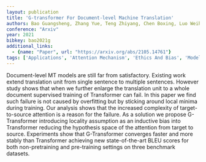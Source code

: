 ```yaml
---
layout: publication
title: 'G-transformer For Document-level Machine Translation'
authors: Bao Guangsheng, Zhang Yue, Teng Zhiyang, Chen Boxing, Luo Weihua
conference: "Arxiv"
year: 2021
bibkey: bao2021g
additional_links:
  - {name: "Paper", url: "https://arxiv.org/abs/2105.14761"}
tags: ['Applications', 'Attention Mechanism', 'Ethics And Bias', 'Model Architecture', 'Pretraining Methods', 'Training Techniques', 'Transformer']
---
```

Document-level MT models are still far from satisfactory. Existing work extend translation unit from single sentence to multiple sentences. However study shows that when we further enlarge the translation unit to a whole document supervised training of Transformer can fail. In this paper we find such failure is not caused by overfitting but by sticking around local minima during training. Our analysis shows that the increased complexity of target-to-source attention is a reason for the failure. As a solution we propose G-Transformer introducing locality assumption as an inductive bias into Transformer reducing the hypothesis space of the attention from target to source. Experiments show that G-Transformer converges faster and more stably than Transformer achieving new state-of-the-art BLEU scores for both non-pretraining and pre-training settings on three benchmark datasets.
